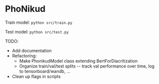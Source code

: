 # PhoNikud

Train model: `python src/train.py`

Test model: `python src/test.py`

TODO:
* Add documentation
* Refactoring:
  * Make PhonikudModel class extending BertForDiacritization
  * Organize train/val/test splits -- track val performance over time, log to tensorboard/wandb, ...
* Clean up flags in scripts